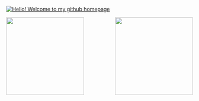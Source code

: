 <div>

[![Hello! Welcome to my github homepage](https://user-images.githubusercontent.com/106946476/195215270-9186e9e6-d6cf-4569-8a3a-63c2e331792a.png)](https://github.com/0liveiraVictor)

</div>





<div>
  

</div>




<!--
------------------------------------------------CARTÕES DE ESTATÍSTICAS GITHUB E LINGUAGENS DE PROGRAMAÇÃO-------------------------------------------------
-->

<div>

  <a href="https://github.com/0liveiraVictor">
    <img height="210cm" align="left" src="https://github-readme-stats.vercel.app/api?username=0liveiraVictor&line_height=25&card_width=430&border_radius=4&show_icons=true&count_private=true&theme=gotham" />
  </a>
  
  <a href="https://github.com/0liveiraVictor">
    <img height="210cm" align="right" src="https://github-readme-stats.vercel.app/api/top-langs/?username=0liveiraVictor&layout=compact&card_width=280&border_radius=4&langs_count=10&theme=gotham" />
  </a>

</div>

<!--
-----------------------------------------------------------------------------------------------------------------------------------------------------------
-->






<div>

</div>

<div>

</div>


<div>

</div>

<div>

</div>

<!--

-->



<!--
**0liveiraVictor/0liveiraVictor** is a ✨ _special_ ✨ repository because its `README.md` (this file) appears on your GitHub profile.

Here are some ideas to get you started:

- 🔭 I’m currently working on ...
- 🌱 I’m currently learning ...
- 👯 I’m looking to collaborate on ...
- 🤔 I’m looking for help with ...
- 💬 Ask me about ...
- 📫 How to reach me: ...
- 😄 Pronouns: ...
- ⚡ Fun fact: ...
-->
